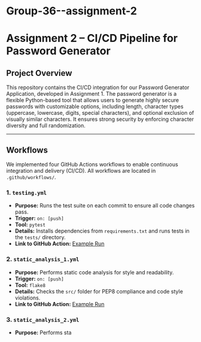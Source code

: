 # Group-36--assignment-2
# Assignment 2 – CI/CD Pipeline for Password Generator

## Project Overview

This repository contains the CI/CD integration for our Password Generator Application, developed in Assignment 1. The password generator is a flexible Python-based tool that allows users to generate highly secure passwords with customizable options, including length, character types (uppercase, lowercase, digits, special characters), and optional exclusion of visually similar characters. It ensures strong security by enforcing character diversity and full randomization.

---

## Workflows

We implemented four GitHub Actions workflows to enable continuous integration and delivery (CI/CD). All workflows are located in `.github/workflows/`.

### 1. `testing.yml`

- **Purpose:** Runs the test suite on each commit to ensure all code changes pass.
- **Trigger:** `on: [push]`
- **Tool:** `pytest`
- **Details:** Installs dependencies from `requirements.txt` and runs tests in the `tests/` directory.
- **Link to GitHub Action:** [Example Run](https://github.com/your-username/your-repo/actions/workflows/testing.yml)

### 2. `static_analysis_1.yml`

- **Purpose:** Performs static code analysis for style and readability.
- **Trigger:** `on: [push]`
- **Tool:** `flake8`
- **Details:** Checks the `src/` folder for PEP8 compliance and code style violations.
- **Link to GitHub Action:** [Example Run](https://github.com/your-username/your-repo/actions/workflows/static_analysis_1.yml)

### 3. `static_analysis_2.yml`

- **Purpose:** Performs sta
